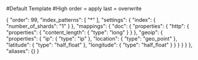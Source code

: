 #Default Template
#High order = apply last = overwrite

{
    "order": 99,
    "index_patterns": [
      "*"
    ],
    "settings": {
      "index": {
        "number_of_shards": "1"
      }
    },
    "mappings": {
	      "doc": {
			"properties": {
			  "http": {
				"properties": {
				  "content_length": {
					"type": "long"
				  }
				}
			  },
			  "geoip": {
				"properties": {
				  "ip": {
					"type": "ip"
				  },
				  "location": {
					"type": "geo_point"
				  },
				  "latitude": {
					"type": "half_float"
				  },
				  "longitude": {
					"type": "half_float"
				  }
				}
			  }
			}
      }
	},
    "aliases": {}
}
